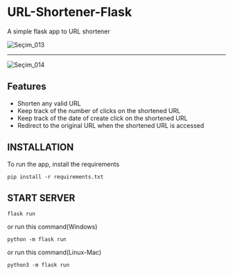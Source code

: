 # URL-Shortener-Flask

A simple flask app to URL shortener

![Seçim_013](https://user-images.githubusercontent.com/120065120/209240557-17e03800-32ab-4c37-8cb8-28aa0f0debc0.png)

---

![Seçim_014](https://user-images.githubusercontent.com/120065120/209240737-d2d3125e-e8bb-43f7-befe-25de5e7ecf10.png)

## Features
- Shorten any valid URL
- Keep track of the number of clicks on the shortened URL
- Keep track of the date of create click on the shortened URL
- Redirect to the original URL when the shortened URL is accessed

## INSTALLATION 

To run the app, install the requirements

```
pip install -r requirements.txt
```

## START SERVER

```
flask run
```
or run this command(Windows)
```
python -m flask run
```
or run this command(Linux-Mac)
```
python3 -m flask run
```

